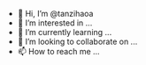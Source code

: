 - 👋 Hi, I’m @tanzihaoa
- 👀 I’m interested in ...
- 🌱 I’m currently learning ...
- 💞️ I’m looking to collaborate on ...
- 📫 How to reach me ...

<!---
tanzihaoa/tanzihaoa is a ✨ special ✨ repository because its `README.md` (this file) appears on your GitHub profile.
You can click the Preview link to take a look at your changes.
--->

